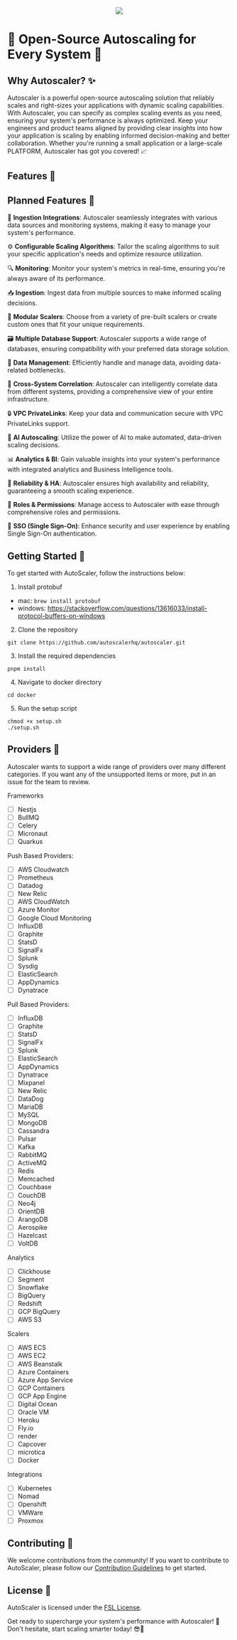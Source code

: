 <p align="center">
  <img src="assets/AutoScaler.png" />
</p>

# 🚀 Open-Source Autoscaling for Every System 🚀

## Why Autoscaler? ✨
Autoscaler is a powerful open-source autoscaling solution that reliably scales and right-sizes your applications with dynamic scaling capabilities.
With Autoscaler, you can specify as complex scaling events as you need, ensuring your system's performance is always optimized.
Keep your engineers and product teams aligned by providing clear insights into how your application is scaling by enabling informed decision-making and better collaboration.
Whether you're running a small application or a large-scale PLATFORM, Autoscaler has got you covered! 📈

## Features 🎉

## Planned Features 🔧
🔌 **Ingestion Integrations**: Autoscaler seamlessly integrates with various data sources and monitoring systems, making it easy to manage your system's performance.

⚙️ **Configurable Scaling Algorithms**: Tailor the scaling algorithms to suit your specific application's needs and optimize resource utilization.

🔍 **Monitoring**: Monitor your system's metrics in real-time, ensuring you're always aware of its performance.

📥 **Ingestion**: Ingest data from multiple sources to make informed scaling decisions.

🧩 **Modular Scalers**: Choose from a variety of pre-built scalers or create custom ones that fit your unique requirements.

🗃️ **Multiple Database Support**: Autoscaler supports a wide range of databases, ensuring compatibility with your preferred data storage solution.

💾 **Data Management**: Efficiently handle and manage data, avoiding data-related bottlenecks.

🔗 **Cross-System Correlation**: Autoscaler can intelligently correlate data from different systems, providing a comprehensive view of your entire infrastructure.

🔒 **VPC PrivateLinks**: Keep your data and communication secure with VPC PrivateLinks support.

🤖 **AI Autoscaling**: Utilize the power of AI to make automated, data-driven scaling decisions.

📊 **Analytics & BI**: Gain valuable insights into your system's performance with integrated analytics and Business Intelligence tools.

🏃 **Reliability & HA**: Autoscaler ensures high availability and reliability, guaranteeing a smooth scaling experience.

🔑 **Roles & Permissions**: Manage access to Autoscaler with ease through comprehensive roles and permissions.

🔐 **SSO (Single Sign-On)**: Enhance security and user experience by enabling Single Sign-On authentication.

## Getting Started 🏁
To get started with AutoScaler, follow the instructions below:

1. Install protobuf
- mac: ```brew install protobuf```
- windows: https://stackoverflow.com/questions/13616033/install-protocol-buffers-on-windows

2. Clone the repository
```
git clone https://github.com/autoscalerhq/autoscaler.git
```

3. Install the required dependencies
```
pnpm install
```

4. Navigate to docker directory
```
cd docker
```

5. Run the setup script 
```
chmod +x setup.sh  
./setup.sh
```

## Providers 📡
Autoscaler wants to support a wide range of providers over many different categories.
If you want any of the unsupported items or more, put in an issue for the team to review.

Frameworks
- [ ] Nestjs
- [ ] BullMQ
- [ ] Celery
- [ ] Micronaut
- [ ] Quarkus

Push Based Providers:
- [ ] AWS Cloudwatch
- [ ] Prometheus
- [ ] Datadog
- [ ] New Relic
- [ ] AWS CloudWatch
- [ ] Azure Monitor
- [ ] Google Cloud Monitoring
- [ ] InfluxDB
- [ ] Graphite
- [ ] StatsD
- [ ] SignalFx
- [ ] Splunk
- [ ] Sysdig
- [ ] ElasticSearch
- [ ] AppDynamics
- [ ] Dynatrace

Pull Based Providers:
- [ ] InfluxDB
- [ ] Graphite
- [ ] StatsD
- [ ] SignalFx
- [ ] Splunk
- [ ] ElasticSearch
- [ ] AppDynamics
- [ ] Dynatrace
- [ ] Mixpanel
- [ ] New Relic
- [ ] DataDog
- [ ] MariaDB
- [ ] MySQL
- [ ] MongoDB
- [ ] Cassandra
- [ ] Pulsar
- [ ] Kafka
- [ ] RabbitMQ
- [ ] ActiveMQ
- [ ] Redis
- [ ] Memcached
- [ ] Couchbase
- [ ] CouchDB
- [ ] Neo4j
- [ ] OrientDB
- [ ] ArangoDB
- [ ] Aerospike
- [ ] Hazelcast
- [ ] VoltDB

Analytics
- [ ] Clickhouse
- [ ] Segment
- [ ] Snowflake
- [ ] BigQuery
- [ ] Redshift
- [ ] GCP BigQuery
- [ ] AWS S3

Scalers
- [ ] AWS ECS
- [ ] AWS EC2
- [ ] AWS Beanstalk
- [ ] Azure Containers
- [ ] Azure App Service
- [ ] GCP Containers
- [ ] GCP App Engine
- [ ] Digital Ocean
- [ ] Oracle VM
- [ ] Heroku
- [ ] Fly.io
- [ ] render
- [ ] Capcover
- [ ] microtica
- [ ] Docker

Integrations
- [ ] Kubernetes
- [ ] Nomad
- [ ] Openshift
- [ ] VMWare
- [ ] Proxmox

## Contributing 🤝
We welcome contributions from the community! If you want to contribute to AutoScaler, please follow our [Contribution Guidelines](./CONTRIBUTING.md) to get started.

## License 📜
AutoScaler is licensed under the [FSL License](./LICENSE).

Get ready to supercharge your system's performance with Autoscaler! 🚀 Don't hesitate, start scaling smarter today! 😎💪
